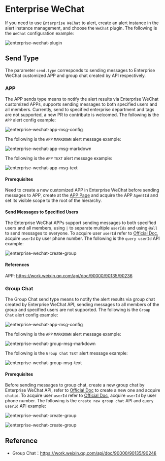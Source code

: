 # Enterprise WeChat

If you need to use `Enterprise WeChat` to alert, create an alert instance in the alert instance management, and choose the `WeChat` plugin.
The following is the `WeChat` configuration example:

![enterprise-wechat-plugin](/img/alert/enterprise-wechat-plugin.png)

## Send Type

The parameter `send.type` corresponds to sending messages to Enterprise WeChat customized APP and group chat created by API respectively.

### APP

The APP sends type means to notify the alert results via Enterprise WeChat customized APPs, supports sending messages to both specified users and all members. Currently, send to specified enterprise department and tags are not supported, a new PR to contribute is welcomed.
The following is the `APP` alert config example:

![enterprise-wechat-app-msg-config](/img/alert/wechat-app-form-example.png)

The following is the `APP` `MARKDOWN` alert message example:

![enterprise-wechat-app-msg-markdown](/img/alert/enterprise-wechat-app-msg-md.png)

The following is the `APP` `TEXT` alert message example:

![enterprise-wechat-app-msg-text](/img/alert/enterprise-wechat-app-msg.png)

#### Prerequisites

Need to create a new customized APP in Enterprise WeChat before sending messages to APP, create at the [APP Page](https://work.weixin.qq.com/wework_admin/frame#apps) and acquire the APP `AgentId` and set its visible scope to the root of the hierarchy.

#### Send Messages to Specified Users

The Enterprise WeChat APPs support sending messages to both specified users and all members, using `|` to separate multiple `userIds` and using `@all` to send messages to everyone.
To acquire user `userId` refer to [Official Doc](https://developer.work.weixin.qq.com/document/path/95402), acquire `userId` by user phone number.
The following is the `query userId` API example:

![enterprise-wechat-create-group](/img/alert/enterprise-wechat-query-userid.png)

#### References

APP: https://work.weixin.qq.com/api/doc/90000/90135/90236


### Group Chat

The Group Chat send type means to notify the alert results via group chat created by Enterprise WeChat API, sending messages to all members of the group and specified users are not supported.
The following is the `Group Chat` alert config example:

![enterprise-wechat-app-msg-config](/img/alert/wechat-group-form-example.png)

The following is the `APP` `MARKDOWN` alert message example:

![enterprise-wechat-group-msg-markdown](/img/alert/enterprise-wechat-group-msg-md.png)

The following is the `Group Chat` `TEXT` alert message example:

![enterprise-wechat-group-msg-text](/img/alert/enterprise-wechat-group-msg.png)

#### Prerequisites

Before sending messages to group chat, create a new group chat by Enterprise WeChat API, refer to [Official Doc](https://developer.work.weixin.qq.com/document/path/90245) to create a new one and acquire `chatid`.
To acquire user `userId` refer to [Official Doc](https://developer.work.weixin.qq.com/document/path/95402), acquire `userId` by user phone number.
The following is the `create new group chat` API and `query userId` API example:

![enterprise-wechat-create-group](/img/alert/enterprise-wechat-create-group.png)

![enterprise-wechat-create-group](/img/alert/enterprise-wechat-query-userid.png)

## Reference

- Group Chat：https://work.weixin.qq.com/api/doc/90000/90135/90248